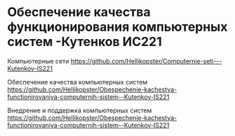 # Обеспечение качества функционирования компьютерных систем -Кутенков ИС221

Компьютерные сети https://github.com/Hellikopster/Computernie-seti---Kutenkov-IS221

Обеспечение качества компьютерных систем https://github.com/Hellikopster/Obespechenie-kachestva-functionirovaniya-computernih-sistem--Kutenkov-IS221

Внедрение и поддержка компьютерных систем https://github.com/Hellikopster/Obespechenie-kachestva-functionirovaniya-computernih-sistem--Kutenkov-IS221
